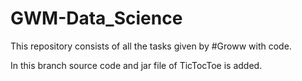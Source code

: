 # GWM-Data_Science
This repository consists of all the tasks given by #Groww with code.

In this branch source code and jar file of TicTocToe is added.
